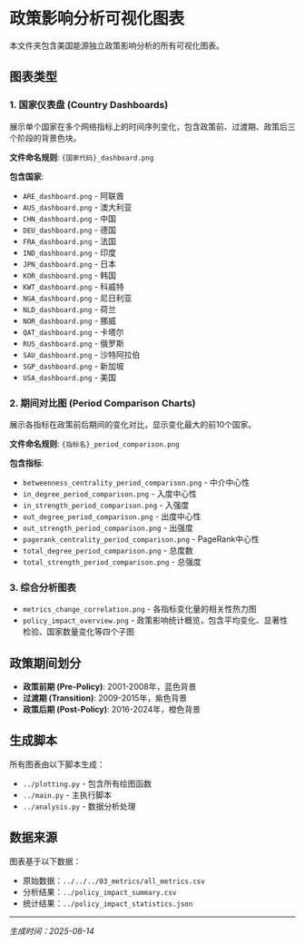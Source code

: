 # 政策影响分析可视化图表

本文件夹包含美国能源独立政策影响分析的所有可视化图表。

## 图表类型

### 1. 国家仪表盘 (Country Dashboards)
展示单个国家在多个网络指标上的时间序列变化，包含政策前、过渡期、政策后三个阶段的背景色块。

**文件命名规则**: `{国家代码}_dashboard.png`

**包含国家**:
- `ARE_dashboard.png` - 阿联酋
- `AUS_dashboard.png` - 澳大利亚  
- `CHN_dashboard.png` - 中国
- `DEU_dashboard.png` - 德国
- `FRA_dashboard.png` - 法国
- `IND_dashboard.png` - 印度
- `JPN_dashboard.png` - 日本
- `KOR_dashboard.png` - 韩国
- `KWT_dashboard.png` - 科威特
- `NGA_dashboard.png` - 尼日利亚
- `NLD_dashboard.png` - 荷兰
- `NOR_dashboard.png` - 挪威
- `QAT_dashboard.png` - 卡塔尔
- `RUS_dashboard.png` - 俄罗斯
- `SAU_dashboard.png` - 沙特阿拉伯
- `SGP_dashboard.png` - 新加坡
- `USA_dashboard.png` - 美国

### 2. 期间对比图 (Period Comparison Charts)
展示各指标在政策前后期间的变化对比，显示变化最大的前10个国家。

**文件命名规则**: `{指标名}_period_comparison.png`

**包含指标**:
- `betweenness_centrality_period_comparison.png` - 中介中心性
- `in_degree_period_comparison.png` - 入度中心性
- `in_strength_period_comparison.png` - 入强度
- `out_degree_period_comparison.png` - 出度中心性  
- `out_strength_period_comparison.png` - 出强度
- `pagerank_centrality_period_comparison.png` - PageRank中心性
- `total_degree_period_comparison.png` - 总度数
- `total_strength_period_comparison.png` - 总强度

### 3. 综合分析图表

- `metrics_change_correlation.png` - 各指标变化量的相关性热力图
- `policy_impact_overview.png` - 政策影响统计概览，包含平均变化、显著性检验、国家数量变化等四个子图

## 政策期间划分

- **政策前期 (Pre-Policy)**: 2001-2008年，蓝色背景
- **过渡期 (Transition)**: 2009-2015年，紫色背景  
- **政策后期 (Post-Policy)**: 2016-2024年，橙色背景

## 生成脚本

所有图表由以下脚本生成：
- `../plotting.py` - 包含所有绘图函数
- `../main.py` - 主执行脚本
- `../analysis.py` - 数据分析处理

## 数据来源

图表基于以下数据：
- 原始数据：`../../../03_metrics/all_metrics.csv`
- 分析结果：`../policy_impact_summary.csv`
- 统计结果：`../policy_impact_statistics.json`

---
*生成时间：2025-08-14*